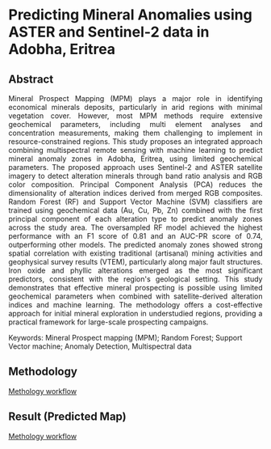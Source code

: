 # Predicting Mineral Anomalies using ASTER and Sentinel-2 data in Adobha, Eritrea

## Abstract
<p align="justify">
Mineral Prospect Mapping (MPM) plays a major role in identifying economical minerals deposits,
particularly in arid regions with minimal vegetation cover. However, most MPM methods require
extensive geochemical parameters, including multi element analyses and concentration
measurements, making them challenging to implement in resource-constrained regions. This study
proposes an integrated approach combining multispectral remote sensing with machine learning
to predict mineral anomaly zones in Adobha, Eritrea, using limited geochemical parameters. The
proposed approach uses Sentinel-2 and ASTER satellite imagery to detect alteration minerals
through band ratio analysis and RGB color composition. Principal Component Analysis (PCA)
reduces the dimensionality of alteration indices derived from merged RGB composites. Random
Forest (RF) and Support Vector Machine (SVM) classifiers are trained using geochemical data
(Au, Cu, Pb, Zn) combined with the first principal component of each alteration type to predict
anomaly zones across the study area.
The oversampled RF model achieved the highest performance with an F1 score of 0.81 and an
AUC-PR score of 0.74, outperforming other models. The predicted anomaly zones showed strong
spatial correlation with existing traditional (artisanal) mining activities and geophysical survey
results (VTEM), particularly along major fault structures. Iron oxide and phyllic alterations
emerged as the most significant predictors, consistent with the region's geological setting. This
study demonstrates that effective mineral prospecting is possible using limited geochemical
parameters when combined with satellite-derived alteration indices and machine learning. The
methodology offers a cost-effective approach for initial mineral exploration in understudied
regions, providing a practical framework for large-scale prospecting campaigns.
</p>
Keywords: Mineral Prospect mapping (MPM); Random Forest; Support Vector machine;
Anomaly Detection, Multispectral data

## Methodology
[Methology workflow]("https://github.com/SirakMario/Predicting-Mineral-Anomalies-using-ASTER-and-Sentinel-2-data-in-Adobha-Eritrea/blob/main/predictingMinerals.png")
## Result (Predicted Map)
[Methology workflow]("https://github.com/SirakMario/Predicting-Mineral-Anomalies-using-ASTER-and-Sentinel-2-data-in-Adobha-Eritrea/blob/main/results.JPG")
